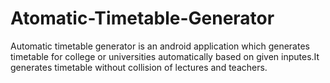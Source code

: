 # Atomatic-Timetable-Generator

                          
 
 Automatic timetable generator is an android application which generates timetable for college or universities automatically based on given inputes.It generates timetable without collision of lectures and teachers.
